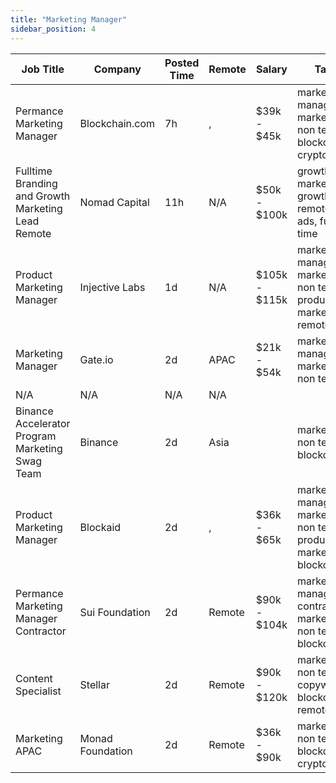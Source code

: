 ```yaml
---
title: "Marketing Manager"
sidebar_position: 4
---
```


| Job Title | Company | Posted Time | Remote | Salary | Tags | Apply Link |
|-----------|---------|-------------|--------|--------|------|------------|
| Permance Marketing Manager | Blockchain.com | 7h | , | $39k - $45k | marketing manager, marketing, non tech, blockchain, crypto | [Apply](https://web3.career/performance-marketing-manager-blockchain/96623) |
| Fulltime Branding and Growth Marketing Lead Remote | Nomad Capital | 11h | N/A | $50k - $100k | growth marketing, growth, remote, ads, full time | [Apply](https://web3.career/full-time-branding-and-growth-marketing-lead-remote-nomad-capital/96615) |
| Product Marketing Manager | Injective Labs | 1d | N/A | $105k - $115k | marketing manager, marketing, non tech, product marketing, remote | [Apply](https://web3.career/product-marketing-manager-injectivelabs/96571) |
| Marketing Manager | Gate.io | 2d | APAC | $21k - $54k | marketing manager, marketing, non tech | [Apply](https://web3.career/marketing-manager-gate-io/96535) |
| N/A | N/A | N/A | N/A |  |  | [Apply](https://web3.career/metana) |
| Binance Accelerator Program Marketing Swag Team | Binance | 2d | Asia |  | marketing, non tech, blockchain | [Apply](https://web3.career/binance-accelerator-program-marketing-swag-team-binance/96512) |
| Product Marketing Manager | Blockaid | 2d | , | $36k - $65k | marketing manager, marketing, non tech, product marketing, blockchain | [Apply](https://web3.career/product-marketing-manager-blockaid/96504) |
| Permance Marketing Manager Contractor | Sui Foundation | 2d | Remote | $90k - $104k | marketing manager, contractor, marketing, non tech, blockchain | [Apply](https://web3.career/performance-marketing-manager-contractor-suifoundation/96454) |
| Content Specialist | Stellar | 2d | Remote | $90k - $120k | marketing, non tech, copywriting, blockchain, remote | [Apply](https://web3.career/content-specialist-stellar/96444) |
| Marketing APAC | Monad Foundation | 2d | Remote | $36k - $90k | marketing, non tech, blockchain, crypto, defi | [Apply](https://web3.career/marketing-apac-monadfoundation/96438) |
